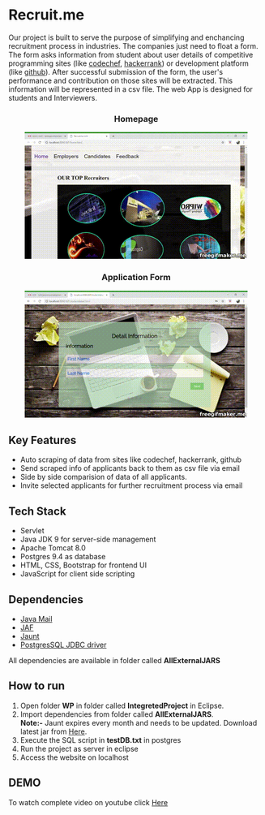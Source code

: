 # Recruit.me
Our project is built to serve the purpose of simplifying and enchancing recruitment process in industries. The companies just need to float a form. The form asks information from student about user details of competitive programming sites (like
[codechef](https://www.codechef.com), [hackerrank](https://www.hackerrank.com/)) or development platform (like [github](https://github.com/)). After successful submission of the form, the user's performance and contribution on those sites will be extracted. This information will be
represented in a csv file. The web App is  designed for students and Interviewers.

<h3 align="center"><b> Homepage </b></h3> 
<p align="center">
  <img alt="Homepage" src="https://github.com/92ganesh/Recruit.me/blob/master/home%20page.gif">
</p>

<h3 align="center"><b> Application Form </b></h3>
<p align="center">
  <img alt="Application Form" src="https://github.com/92ganesh/Recruit.me/blob/master/student%20form.gif">
</p>


## Key Features
- Auto scraping of data from sites like codechef, hackerrank, github
- Send scraped info of applicants back to them as csv file via email
- Side by side comparision of data of all applicants.
- Invite selected applicants for further recruitment process via email


## Tech Stack
- Servlet
- Java JDK 9 for server-side management
- Apache Tomcat 8.0
- Postgres 9.4 as database
- HTML, CSS, Bootstrap for frontend UI
- JavaScript for client side scripting

## Dependencies
- [Java Mail](https://www.oracle.com/technetwork/java/index-138643.html "Java Mail")
- [JAF](https://www.oracle.com/technetwork/java/jaf11-139815.html "JAF")
- [Jaunt](http://jaunt-api.com/download.htm "Jaunt")
- [PostgresSQL JDBC driver](https://jdbc.postgresql.org/download.html "PostgresSQL JDBC driver")

All dependencies are available in folder called **AllExternalJARS** 

## How to run
1.  Open folder **WP** in folder called **IntegretedProject** in Eclipse.
2. Import dependencies from folder called **AllExternalJARS**. <br>
**Note:-** Jaunt expires every month and needs to be updated. Download latest jar from  [Here](http://jaunt-api.com/download.htm "here").
3. Execute the SQL script in **testDB.txt** in postgres
4. Run the project as server in eclipse
5. Access the website on localhost

## DEMO
To watch complete video on youtube click [Here](https://www.youtube.com/watch?v=8xoCqm1-tL4&t=112s "Here")
